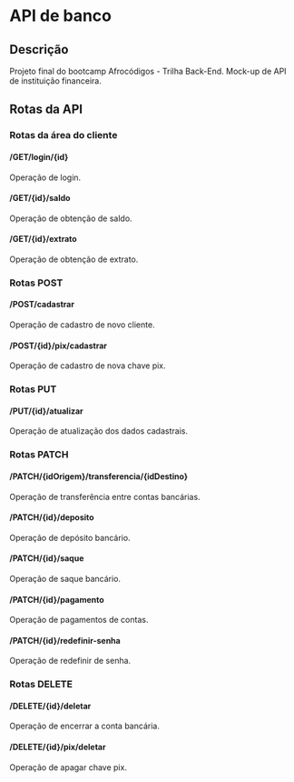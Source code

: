 # API de banco
## Descrição
 Projeto final do bootcamp Afrocódigos - Trilha Back-End. Mock-up de API de instituição financeira.

## Rotas da API
### Rotas da área do cliente
#### /GET/login/{id}
Operação de login.

#### /GET/{id}/saldo
Operação de obtenção de saldo.

#### /GET/{id}/extrato
Operação de obtenção de extrato.

### Rotas POST
#### /POST/cadastrar
Operação de cadastro de novo cliente.

#### /POST/{id}/pix/cadastrar
Operação de cadastro de nova chave pix.

### Rotas PUT
#### /PUT/{id}/atualizar
Operação de atualização dos dados cadastrais.

### Rotas PATCH
#### /PATCH/{idOrigem}/transferencia/{idDestino}
Operação de transferência entre contas bancárias.

#### /PATCH/{id}/deposito
Operação de depósito bancário.

#### /PATCH/{id}/saque
Operação de saque bancário.

#### /PATCH/{id}/pagamento
Operação de pagamentos de contas.

#### /PATCH/{id}/redefinir-senha
Operação de redefinir de senha.

### Rotas DELETE
#### /DELETE/{id}/deletar
Operação de encerrar a conta bancária.

#### /DELETE/{id}/pix/deletar
Operação de apagar chave pix.
